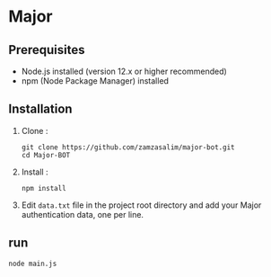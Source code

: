 # Major

## Prerequisites
- Node.js installed (version 12.x or higher recommended)
- npm (Node Package Manager) installed

## Installation

1. Clone :

   ```
   git clone https://github.com/zamzasalim/major-bot.git
   cd Major-BOT
   ```

2. Install :

   ```
   npm install
   ```

3. Edit `data.txt` file in the project root directory and add your Major authentication data, one per line.

## run 

```
node main.js
```



